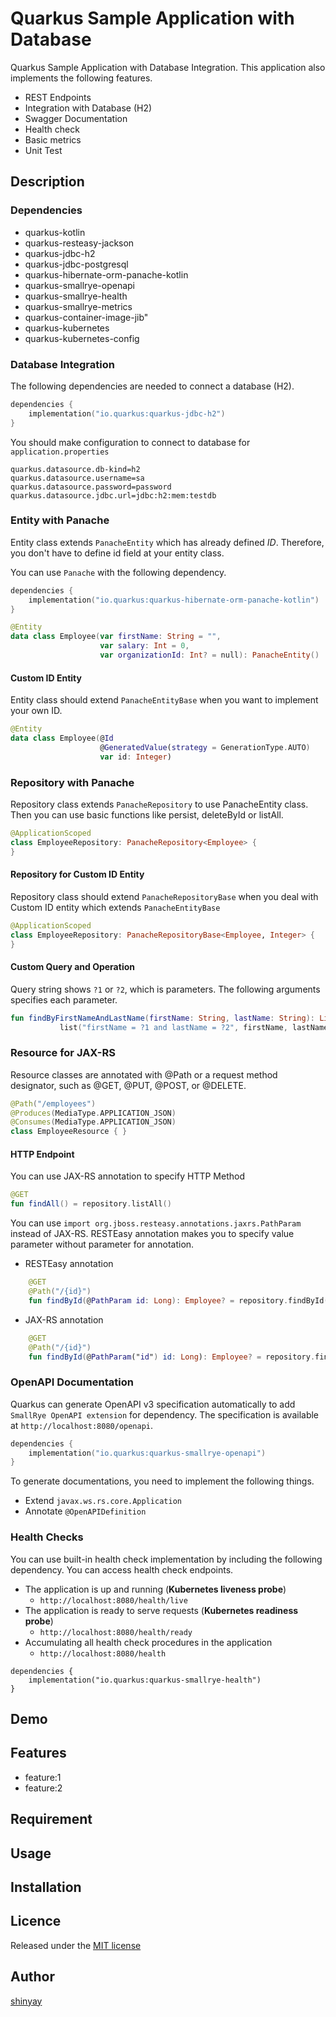 # Quarkus Sample Application with Database

Quarkus Sample Application with Database Integration.
This application also implements the following features.

- REST Endpoints
- Integration with Database (H2)
- Swagger Documentation
- Health check
- Basic metrics
- Unit Test

## Description
### Dependencies
- quarkus-kotlin
- quarkus-resteasy-jackson
- quarkus-jdbc-h2
- quarkus-jdbc-postgresql
- quarkus-hibernate-orm-panache-kotlin
- quarkus-smallrye-openapi
- quarkus-smallrye-health
- quarkus-smallrye-metrics
- quarkus-container-image-jib"
- quarkus-kubernetes
- quarkus-kubernetes-config

### Database Integration
The following dependencies are needed to connect a database (H2).
```kotlin
dependencies {
    implementation("io.quarkus:quarkus-jdbc-h2")
}
```

You should make configuration to connect to database for `application.properties`

```properties
quarkus.datasource.db-kind=h2
quarkus.datasource.username=sa
quarkus.datasource.password=password
quarkus.datasource.jdbc.url=jdbc:h2:mem:testdb
```

### Entity with Panache
Entity class extends `PanacheEntity` which has already defined *ID*.
Therefore, you don't have to define id field at your entity class.

You can use `Panache` with the following dependency.

```kotlin
dependencies {
    implementation("io.quarkus:quarkus-hibernate-orm-panache-kotlin")
}
```

```kotlin
@Entity
data class Employee(var firstName: String = "",
                    var salary: Int = 0,
                    var organizationId: Int? = null): PanacheEntity()
```

#### Custom ID Entity
Entity class should extend `PanacheEntityBase` when you want to implement your own ID.

```kotlin
@Entity
data class Employee(@Id
                    @GeneratedValue(strategy = GenerationType.AUTO)
                    var id: Integer)
```

### Repository with Panache
Repository class extends `PanacheRepository` to use PanacheEntity class.
Then you can use basic functions like persist, deleteById or listAll.

```kotlin
@ApplicationScoped
class EmployeeRepository: PanacheRepository<Employee> {
}
```

#### Repository for Custom ID Entity
Repository class should extend `PanacheRepositoryBase` when you deal with Custom ID entity which extends `PanacheEntityBase`

```kotlin
@ApplicationScoped
class EmployeeRepository: PanacheRepositoryBase<Employee, Integer> {
}
```

#### Custom Query and Operation
Query string shows `?1` or `?2`, which is parameters.
The following arguments specifies each parameter.

```kotlin
fun findByFirstNameAndLastName(firstName: String, lastName: String): List<Employee> =
           list("firstName = ?1 and lastName = ?2", firstName, lastName)
```

### Resource for JAX-RS
Resource classes are annotated with @Path or a request method designator, such as @GET, @PUT, @POST, or @DELETE.

```kotlin
@Path("/employees")
@Produces(MediaType.APPLICATION_JSON)
@Consumes(MediaType.APPLICATION_JSON)
class EmployeeResource { }
```

#### HTTP Endpoint
You can use JAX-RS annotation to specify HTTP Method

```kotlin
@GET
fun findAll() = repository.listAll()
```

You can use `import org.jboss.resteasy.annotations.jaxrs.PathParam` instead of JAX-RS.
RESTEasy annotation makes you to specify value parameter without parameter for annotation.

- RESTEasy annotation
```kotlin
    @GET
    @Path("/{id}")
    fun findById(@PathParam id: Long): Employee? = repository.findById(id)
```

- JAX-RS annotation
```kotlin
    @GET
    @Path("/{id}")
    fun findById(@PathParam("id") id: Long): Employee? = repository.findById(id)
```

### OpenAPI Documentation
Quarkus can generate OpenAPI v3 specification automatically to add `SmallRye OpenAPI extension` for dependency.
The specification is available at `http://localhost:8080/openapi`.

```kotlin
dependencies {
    implementation("io.quarkus:quarkus-smallrye-openapi")
}
```

To generate documentations, you need to implement the following things.
- Extend `javax.ws.rs.core.Application`
- Annotate `@OpenAPIDefinition`

### Health Checks
You can use built-in health check implementation by including the following dependency.
You can access health check endpoints.
- The application is up and running (**Kubernetes liveness probe**)
  - `http://localhost:8080/health/live`
- The application is ready to serve requests (**Kubernetes readiness probe**)
  - `http://localhost:8080/health/ready`
- Accumulating all health check procedures in the application
  - `http://localhost:8080/health`
```
dependencies {
    implementation("io.quarkus:quarkus-smallrye-health")
}
```

## Demo

## Features

- feature:1
- feature:2

## Requirement

## Usage

## Installation

## Licence

Released under the [MIT license](https://gist.githubusercontent.com/shinyay/56e54ee4c0e22db8211e05e70a63247e/raw/34c6fdd50d54aa8e23560c296424aeb61599aa71/LICENSE)

## Author

[shinyay](https://github.com/shinyay)
